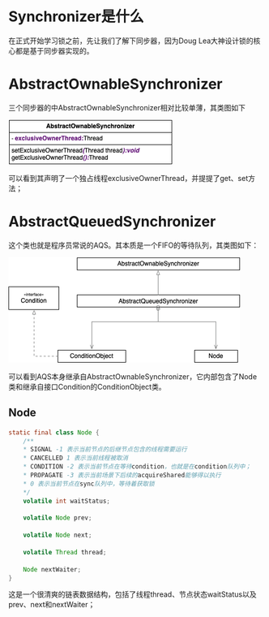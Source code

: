# Synchronizer是什么

在正式开始学习锁之前，先让我们了解下同步器，因为Doug Lea大神设计锁的核心都是基于同步器实现的。

# AbstractOwnableSynchronizer

三个同步器的中AbstractOwnableSynchronizer相对比较单薄，其类图如下

![AbstractOwnableSynchronizer类图](/images/sourcecode/concurrent/lock/AbstractOwnableSynchronizer.png)

可以看到其声明了一个独占线程exclusiveOwnerThread，并提提了get、set方法；

# AbstractQueuedSynchronizer

这个类也就是程序员常说的AQS。其本质是一个FIFO的等待队列，其类图如下：

![AbstractQueuedSynchronizer类图](/images/sourcecode/concurrent/lock/AbstractQueuedSynchronizer.png)

可以看到AQS本身继承自AbstractOwnableSynchronizer，它内部包含了Node类和继承自接口Condition的ConditionObject类。

## Node

```java
static final class Node {
    /**
    * SIGNAL -1 表示当前节点的后继节点包含的线程需要运行
    * CANCELLED 1 表示当前线程被取消
    * CONDITION -2 表示当前节点在等待condition，也就是在condition队列中；
    * PROPAGATE -3 表示当前场景下后续的acquireShared能够得以执行
    * 0 表示当前节点在sync队列中，等待着获取锁
    */
    volatile int waitStatus;

    volatile Node prev;

    volatile Node next;

    volatile Thread thread;

    Node nextWaiter;
}
```

这是一个很清爽的链表数据结构，包括了线程thread、节点状态waitStatus以及prev、next和nextWaiter；

##